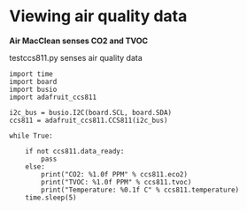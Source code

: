 <h1>Viewing air quality data</h1>

<b>Air MacClean senses CO2 and TVOC</b>

testccs811.py senses air quality data

```
import time
import board
import busio
import adafruit_ccs811

i2c_bus = busio.I2C(board.SCL, board.SDA)
ccs811 = adafruit_ccs811.CCS811(i2c_bus)

while True:

    if not ccs811.data_ready:
        pass
    else:
        print("CO2: %1.0f PPM" % ccs811.eco2)
        print("TVOC: %1.0f PPM" % ccs811.tvoc)
        print("Temperature: %0.1f C" % ccs811.temperature)
    time.sleep(5)
```
